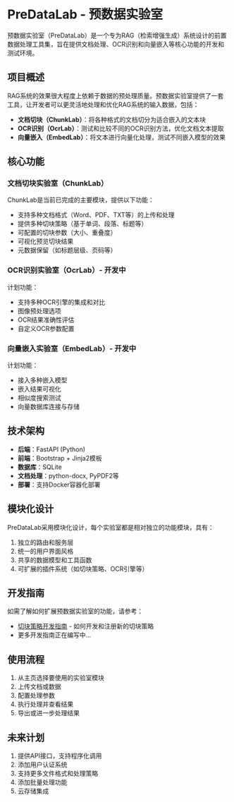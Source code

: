 # PreDataLab - 预数据实验室

预数据实验室（PreDataLab）是一个专为RAG（检索增强生成）系统设计的前置数据处理工具集，旨在提供文档处理、OCR识别和向量嵌入等核心功能的开发和测试环境。

## 项目概述

RAG系统的效果很大程度上依赖于数据的预处理质量。预数据实验室提供了一套工具，让开发者可以更灵活地处理和优化RAG系统的输入数据，包括：

- **文档切块（ChunkLab）**：将各种格式的文档切分为适合嵌入的文本块
- **OCR识别（OcrLab）**：测试和比较不同的OCR识别方法，优化文档文本提取
- **向量嵌入（EmbedLab）**：将文本进行向量化处理，测试不同嵌入模型的效果

## 核心功能

### 文档切块实验室（ChunkLab）

ChunkLab是当前已完成的主要模块，提供以下功能：

- 支持多种文档格式（Word、PDF、TXT等）的上传和处理
- 提供多种切块策略（基于单词、段落、标题等）
- 可配置的切块参数（大小、重叠度）
- 可视化预览切块结果
- 元数据保留（如标题层级、页码等）

### OCR识别实验室（OcrLab）- 开发中

计划功能：
- 支持多种OCR引擎的集成和对比
- 图像预处理选项
- OCR结果准确性评估
- 自定义OCR参数配置

### 向量嵌入实验室（EmbedLab）- 开发中

计划功能：
- 接入多种嵌入模型
- 嵌入结果可视化
- 相似度搜索测试
- 向量数据库连接与存储

## 技术架构

- **后端**：FastAPI (Python)
- **前端**：Bootstrap + Jinja2模板
- **数据库**：SQLite
- **文档处理**：python-docx, PyPDF2等
- **部署**：支持Docker容器化部署

## 模块化设计

PreDataLab采用模块化设计，每个实验室都是相对独立的功能模块，具有：

1. 独立的路由和服务层
2. 统一的用户界面风格
3. 共享的数据模型和工具函数
4. 可扩展的插件系统（如切块策略、OCR引擎等）

## 开发指南

如需了解如何扩展预数据实验室的功能，请参考：

- [切块策略开发指南](./Chunk_Strategy_Guide.md) - 如何开发和注册新的切块策略
- 更多开发指南正在编写中...

## 使用流程

1. 从主页选择要使用的实验室模块
2. 上传文档或数据
3. 配置处理参数
4. 执行处理并查看结果
5. 导出或进一步处理结果

## 未来计划

1. 提供API接口，支持程序化调用
2. 添加用户认证系统
3. 支持更多文件格式和处理策略
4. 添加批量处理功能
5. 云存储集成 